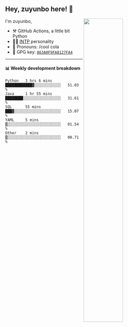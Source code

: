 

## Hey, zuyunbo here! :wave: 
[<img align="right" width="50%" src="https://github-readme-stats.vercel.app/api?username=zuyunbo&theme=dark&show_icons=true">](https://metrics.lecoq.io/ouuan?template=classic)

I'm zuyunbo,

-   :hammer_and_pick: GitHub Actions, a little bit Python
-   :man_scientist: [INTP](https://www.16personalities.com/profiles/3302586f07ca3) personality
-   :man: Pronouns: /cool cola
-   :key: GPG key: [`863A0F9FA8127FA4`](https://github.com/zuyunbo.gpg)

---

#### :bar_chart: Weekly development breakdown
<!--START_SECTION:waka-->

```text
Python   3 hrs 6 mins    ████████████▓░░░░░░░░░░░░   51.03 %
Java     1 hr 55 mins    ████████░░░░░░░░░░░░░░░░░   31.61 %
SQL      55 mins         ███▓░░░░░░░░░░░░░░░░░░░░░   15.07 %
YAML     5 mins          ▒░░░░░░░░░░░░░░░░░░░░░░░░   01.54 %
Other    2 mins          ▒░░░░░░░░░░░░░░░░░░░░░░░░   00.71 %
```

<!--END_SECTION:waka-->

